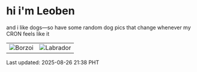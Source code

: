 # hi i'm Leoben

and i like dogs—so have some random dog pics that change whenever my CRON feels like it

|  |  |
|--------|----------|
| ![Borzoi](https://random-dog-vercel.vercel.app/api/random-borzoi?v=1756215489) | ![Labrador](https://random-dog-vercel.vercel.app/api/random-labrador?v=1756215489) |

Last updated: 2025-08-26 21:38 PHT
